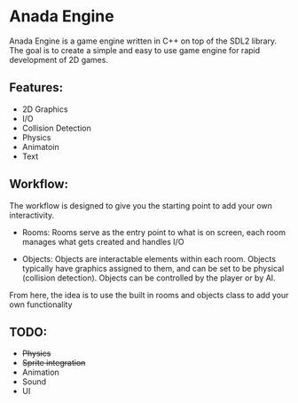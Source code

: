 # Anada Engine
Anada Engine is a game engine written in C++ on top of the SDL2 library. The goal is to create a simple and easy to use game engine for rapid development of 2D games.
## Features:
- 2D Graphics
- I/O
- Collision Detection
- Physics
- Animatoin
- Text

## Workflow:
The workflow is designed to give you the starting point to add your own interactivity.

- Rooms:
	 Rooms serve as the entry point to what is on screen, each room manages what gets created and handles I/O

- Objects:
	 Objects are interactable elements within each room. Objects typically have graphics assigned to them, and can be set to be physical (collision detection). Objects can be controlled by the player or by AI.

From here, the idea is to use the built in rooms and objects class to add your own functionality

## TODO:
- ~~Physics~~
- ~~Sprite integration~~
- Animation
- Sound
- UI

